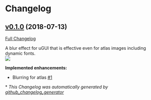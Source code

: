 # Changelog

## [v0.1.0](https://github.com/mob-sakai/BlurringAtlasForUGUI/tree/v0.1.0) (2018-07-13)

[Full Changelog](https://github.com/mob-sakai/BlurringAtlasForUGUI/compare/f46fb41d0e9bbbaf62a41b02e386a7742aad31ab...v0.1.0)

A blur effect for uGUI that is effective even for atlas images including dynamic fonts.  
![](https://user-images.githubusercontent.com/12690315/42547121-80134788-84fb-11e8-97a0-048bba9634ea.png)

**Implemented enhancements:**

- Blurring for atlas [\#1](https://github.com/mob-sakai/BlurringAtlasForUGUI/issues/1)



\* *This Changelog was automatically generated by [github_changelog_generator](https://github.com/skywinder/Github-Changelog-Generator)*